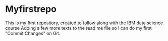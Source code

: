 # Myfirstrepo
This is my first repository, created to follow along with the IBM data science course
Adding a few more texts to the read me file so I can do my first "Commit Changes" on Git.
